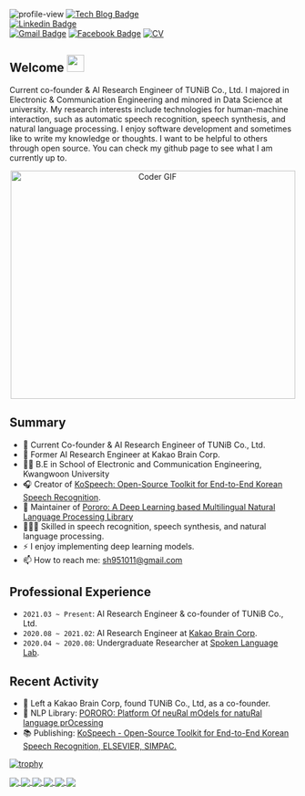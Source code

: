 ![profile-view](https://komarev.com/ghpvc/?username=sooftware)
[![Tech Blog Badge](http://img.shields.io/badge/-Tech%20blog-black?style=flat-square&logo=github&link=https://zzsza.github.io/)](https://sooftware.github.io/)	
[![Linkedin Badge](https://img.shields.io/badge/-LinkedIn-blue?style=flat-square&logo=Linkedin&logoColor=white&link=https://www.linkedin.com/in/Soo-hwan/)](https://www.linkedin.com/in/Soo-hwan/)	
[![Gmail Badge](https://img.shields.io/badge/Gmail-d14836?style=flat-square&logo=Gmail&logoColor=white&link=mailto:sh951011@gmail.com)](mailto:sh951011@gmail.com)
[![Facebook Badge](https://img.shields.io/badge/facebook-1877f2?style=flat-square&logo=facebook&logoColor=white&link=https://www.facebook.com/sooftware95)](https://www.facebook.com/sooftware95)
[![CV](https://img.shields.io/badge/Resume-blue?style=flat-square&logo=LaTex&logoColor=white&link=mailto:sh951011@gmail.com)](https://github.com/sooftware/sooftware/blob/master/CV.pdf)


## Welcome <img src="https://h5p.org/sites/default/files/h5p/content/295752/images/file-5b73018c5fa4b.gif" width="30px">   
  
Current co-founder & AI Research Engineer of TUNiB Co., Ltd. I majored in Electronic & Communication Engineering and minored in Data Science at university. My research interests include technologies for human-machine interaction, such as automatic speech recognition, speech synthesis, and natural language processing. I enjoy software development and sometimes like to write my knowledge or thoughts. I want to be helpful to others through open source. You can check my github page to see what I am currently up to.
  

<p  align="center"><img src="https://github.com/sooftware/sooftware/blob/master/images/code.gif" alt="Coder GIF" width="500" height="400">
  
## Summary
- 🌷  Current Co-founder & AI Research Engineer of TUNiB Co., Ltd.
- 🔭  Former AI Research Engineer at Kakao Brain Corp.
- 👨‍🎓 B.E in School of Electronic and Communication Engineering, Kwangwoon University 
- 🎧 Creator of [KoSpeech: Open-Source Toolkit for End-to-End Korean Speech Recognition](https://github.com/sooftware/KoSpeech). 
- 🐧 Maintainer of [Pororo: A Deep Learning based Multilingual Natural Language Processing Library](https://github.com/kakaobrain/pororo)
- 👨🏼‍💻  Skilled in speech recognition, speech synthesis, and natural language processing.
- ⚡  I enjoy implementing deep learning models.
- 📫  How to reach me: sh951011@gmail.com
  
## Professional Experience
- `2021.03 ~ Present`: AI Research Engineer & co-founder of TUNiB Co., Ltd.
- `2020.08 ~ 2021.02`: AI Research Engineer at [Kakao Brain Corp](https://www.kakaobrain.com).
- `2020.04 ~ 2020.08`: Undergraduate Researcher at [Spoken Language Lab](http://speech.sogang.ac.kr/).
  
## Recent Activity
- 🤟 Left a Kakao Brain Corp, found TUNiB Co., Ltd, as a co-founder.
- 🐧 NLP Library: [PORORO: Platform Of neuRal mOdels for natuRal language prOcessing](https://github.com/kakaobrain/pororo)
- 📚  Publishing: [KoSpeech - Open-Source Toolkit for End-to-End Korean Speech Recognition, ELSEVIER, SIMPAC.](https://www.sciencedirect.com/science/article/pii/S2665963821000026)  
  
[![trophy](https://github-profile-trophy.vercel.app/?username=sooftware)](https://github.com/ryo-ma/github-profile-trophy)
  
<a href="https://github.com/kakaobrain/pororo">
  <img align="center" src="https://github-readme-stats.vercel.app/api/pin/?username=kakaobrain&repo=pororo"/>
</a>   
<a href="https://github.com/sooftware/KoSpeech">
  <img align="center" src="https://github-readme-stats.vercel.app/api/pin/?username=sooftware&repo=KoSpeech"/>
</a>   
  
  
  
<a href="https://github.com/kakaobrain/nlp-paper-reading">
  <img align="center" src="https://github-readme-stats.vercel.app/api/pin/?username=kakaobrain&repo=nlp-paper-reading"/>
</a>   
<a href="https://github.com/speech-paper-reading/speech-paper-reading">
  <img align="center" src="https://github-readme-stats.vercel.app/api/pin/?username=speech-paper-reading&repo=speech-paper-reading"/>
</a>   
  
  
  
  
<a href="https://github.com/sooftware/attentions">
  <img align="center" src="https://github-readme-stats.vercel.app/api/pin/?username=sooftware&repo=attentions"/>
</a>   
<a href="https://github.com/sooftware/ksponspeech">
  <img align="center" src="https://github-readme-stats.vercel.app/api/pin/?username=sooftware&repo=ksponspeech"/>
</a>   

<!--
**sooftware/sooftware** is a ✨ _special_ ✨ repository because its `README.md` (this file) appears on your GitHub profile.
  
Here are some ideas to get you started:

- 🔭 I’m currently working on ...
- 🌱 I’m currently learning ...
- 👯 I’m looking to collaborate on ...
- 🤔 I’m looking for help with ...
- 💬 Ask me about ...
- 📫 How to reach me: ...
- 😄 Pronouns: ...
- ⚡ Fun fact: ...
-->
